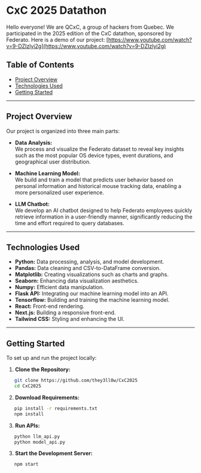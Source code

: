 # CxC 2025 Datathon

Hello everyone! We are QCxC, a group of hackers from Quebec. We participated in the 2025 edition of the CxC datathon, sponsored by Federato.
Here is a demo of our project:
[https://www.youtube.com/watch?v=9-DZIzlyi2g](https://www.youtube.com/watch?v=9-DZIzlyi2g)

## Table of Contents

- [Project Overview](#project-overview)
- [Technologies Used](#technologies-used)
- [Getting Started](#getting-started)

---

## Project Overview

Our project is organized into three main parts:

- **Data Analysis:**  
  We process and visualize the Federato dataset to reveal key insights such as the most popular OS device types, event durations, and geographical user distribution.

- **Machine Learning Model:**  
  We build and train a model that predicts user behavior based on personal information and historical mouse tracking data, enabling a more personalized user experience.

- **LLM Chatbot:**  
  We develop an AI chatbot designed to help Federato employees quickly retrieve information in a user-friendly manner, significantly reducing the time and effort required to query databases.

---

## Technologies Used

- **Python:** Data processing, analysis, and model development.
- **Pandas:** Data cleaning and CSV-to-DataFrame conversion.
- **Matplotlib:** Creating visualizations such as charts and graphs.
- **Seaborn:** Enhancing data visualization aesthetics.
- **Numpy:** Efficient data manipulation.
- **Flask API:** Integrating our machine learning model into an API.
- **Tensorflow:** Building and training the machine learning model.
- **React:** Front-end rendering.
- **Next.js:** Building a responsive front-end.
- **Tailwind CSS:** Styling and enhancing the UI.

---
## Getting Started

To set up and run the project locally:

1. **Clone the Repository:**
```bash
   git clone https://github.com/they3ll0w/CxC2025
   cd CxC2025
```
2. **Download Requirements:**
```bash
   pip install -r requirements.txt
   npm install
```

3. **Run APIs:**
```bash
   python llm_api.py
   python model_api.py
```

3. **Start the Development Server:**
```bash
   npm start
```
